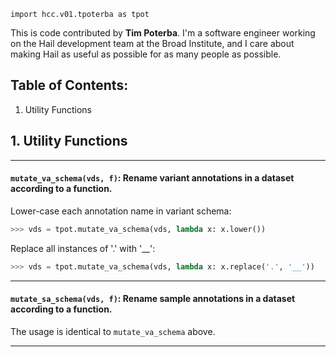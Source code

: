 ```
import hcc.v01.tpoterba as tpot
```

This is code contributed by **Tim Poterba**. I'm a software engineer 
working on the Hail development team at the Broad Institute, and I care 
about making Hail as useful as possible for as many people as possible.

## Table of Contents:

1. Utility Functions

## 1. Utility Functions

-----

#### `mutate_va_schema(vds, f)`: Rename variant annotations in a dataset according to a function. 
  
  Lower-case each annotation name in variant schema:
  
  ```python
  >>> vds = tpot.mutate_va_schema(vds, lambda x: x.lower())
  ```

  Replace all instances of '.' with '__':

  ```python
  >>> vds = tpot.mutate_va_schema(vds, lambda x: x.replace('.', '__'))
  ```
  
-----

#### `mutate_sa_schema(vds, f)`: Rename sample annotations in a dataset according to a function.
 
 The usage is identical to `mutate_va_schema` above.
 
-----
